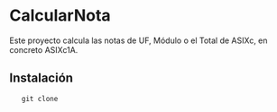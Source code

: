 ﻿# CalcularNota
Este proyecto calcula las notas de UF, Módulo o el Total de ASIXc, en concreto ASIXc1A.

## Instalación
``` git
   git clone 
```
